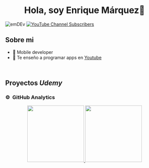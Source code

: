 
<div align="center">
<h1 align="center">Hola, soy Enrique Márquez👋</h1>
</div>
<!-- <img src="https://i.imgur.com/weNbhGZ.png"> -->

![emDEv](https://github.com/EnriquemQz/EnriquemQz/assets/47344835/c6dcab09-241f-4b67-9e39-a372f70d7b3b)
[![YouTube Channel Subscribers](https://img.shields.io/youtube/channel/subscribers/UC1PeO2FQ9K1_uP01awNcBtg?style=social)](https://youtube.com/GorinGongo?sub_confirmation=1)

## Sobre mi
- 📲 Mobile developer
- 🎥 Te enseño a programar apps en [Youtube](https://youtube.com/GorinGongo?sub_confirmation=1)
<br>

## Proyectos *Udemy*


### ⚙️ &nbsp;GitHub Analytics

<p align="center">
<a href="https://github.com/EnriquemQz">
  <img height="180em" src="https://github-readme-stats-eight-theta.vercel.app/api?username=EnriquemQz&show_icons=true&theme=algolia&include_all_commits=true&count_private=true"/>
  <img height="180em" src="https://github-readme-stats-eight-theta.vercel.app/api/top-langs/?username=EnriquemQz&layout=compact&langs_count=8&theme=algolia"/>
</a>
</p>
